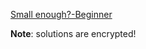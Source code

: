 [Small enough?-Beginner](https://www.codewars.com/kata/small-enough-beginner/)

**Note**: solutions are encrypted!
